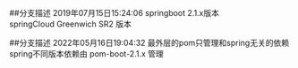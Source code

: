 ##分支描述
2019年07月15日15:24:06
springboot 2.1.x版本  
springCloud Greenwich SR2 版本

##分支描述
2022年05月16日19:04:32
最外层的pom只管理和spring无关的依赖
spring不同版本依赖由  pom-boot-2.1.x  管理

